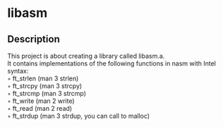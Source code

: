 # libasm

## Description

This project is about creating a library called libasm.a.<br />
It contains implementations of the following functions in nasm with Intel syntax:<br />
◦ ft_strlen (man 3 strlen)<br />
◦ ft_strcpy (man 3 strcpy)<br />
◦ ft_strcmp (man 3 strcmp)<br />
◦ ft_write (man 2 write)<br />
◦ ft_read (man 2 read)<br />
◦ ft_strdup (man 3 strdup, you can call to malloc)
